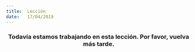 ```yaml
---
title:  Lección
date:   17/04/2019
---
```


### <center>Todavía estamos trabajando en esta lección. Por favor, vuelva más tarde.</center>